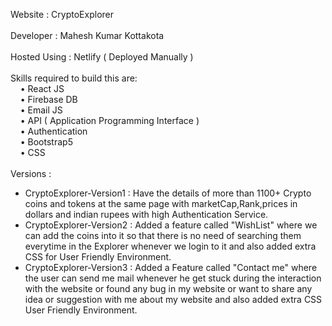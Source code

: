 Website : CryptoExplorer <br/><br/>
Developer : Mahesh Kumar Kottakota <br/><br/>
Hosted Using : Netlify ( Deployed Manually ) <br/><br/>
Skills required to build this are: <br/>
 &nbsp; &nbsp; • React JS <br/>
 &nbsp; &nbsp; • Firebase DB<br/>
 &nbsp; &nbsp; • Email JS<br/>
 &nbsp; &nbsp; • API ( Application Programming Interface )<br/>
 &nbsp; &nbsp; • Authentication<br/>
 &nbsp; &nbsp; • Bootstrap5<br/>
 &nbsp; &nbsp; • CSS<br/><br/>
Versions : <br/>
<ul>
<li>
CryptoExplorer-Version1 : Have the details of more than 1100+ Crypto coins and tokens at the same page with marketCap,Rank,prices in dollars and indian rupees with high Authentication Service.<br/>
</li>
<li>
CryptoExplorer-Version2 : Added a feature called "WishList" where we can add the coins into it so that there is no need of searching them everytime in the Explorer whenever we login to it and also added extra CSS for User Friendly Environment.<br/>
</li>
<li>
CryptoExplorer-Version3 : Added a Feature called "Contact me" where the user can send me mail whenever he get stuck during the interaction with the website or found any bug in my website or want to share any idea or suggestion with me about my website and also added extra CSS User Friendly Environment.<br/>
</li>
</ul>

